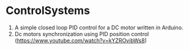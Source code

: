 # ControlSystems 
1. A simple closed loop PID control for a DC motor written in Arduino.
2. Dc motors synchronization using PID position control (https://www.youtube.com/watch?v=kYZROvibWs8)
